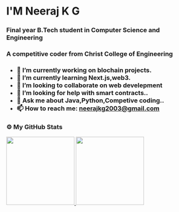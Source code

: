 
<h1>I'M Neeraj K G </h1>
<h3>Final year B.Tech student in Computer Science and Engineering</h3>
<h3>A competitive coder from Christ College of Engineering<h3>

- 🔭 I’m currently working on blochain projects.
- 🌱 I’m currently learning Next.js,web3.
- 👯 I’m looking to collaborate on web develepment 
- 🤔 I’m looking for help with smart contracts..
- 💬 Ask me about Java,Python,Competive coding..
- 📫 How to reach me: neerajkg2003@gmail.com
<!-- - 😄 Pronouns: ...
- ⚡ Fun fact: ... -->

### ⚙️ My GitHub Stats
<p align="left">
<a href="https://github.com/Anoop072001">
  <img height="180em" src="https://github-readme-stats-eight-theta.vercel.app/api?username=nkg3479&show_icons=true&include_all_commits=true&count_private=true&bg_color=fccf31,faad1f,f76765,f55555&title_color=fff&text_color=fff&icon_color=fff"/>
  <img height="180em" src="https://github-readme-stats-eight-theta.vercel.app/api/top-langs/?username=nkg3479&layout=compact&langs_count=8&bg_color=fccf31,faad17,f76765,f55555&title_color=fff&text_color=fff&icon_color=fff"/>
</a>
</p>
